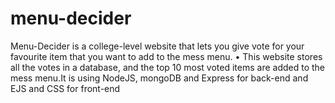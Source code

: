 # menu-decider
Menu-Decider is a college-level website that lets you give vote for your favourite item that you want to add to the mess menu.
• This website stores all the votes in a database, and the top 10 most voted items are added to the mess menu.It is using
NodeJS, mongoDB and Express for back-end and EJS and CSS for front-end
